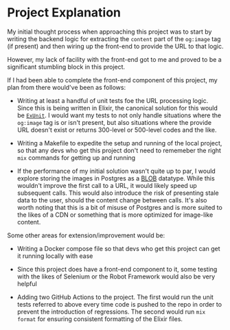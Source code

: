 # Project Explanation

My initial thought process when approaching this project was to start by writing the backend logic for extracting the `content` part of the `og:image` tag (if present) and then wiring up the front-end to provide the URL to that logic.

However, my lack of facility with the front-end got to me and proved to be a significant stumbling block in this project.

If I had been able to complete the front-end component of this project, my plan from there would've been as follows:

* Writing at least a handful of unit tests foe the URL processing logic. Since this is being written in Elixir, the canonical solution for this would be [`ExUnit`](https://hexdocs.pm/ex_unit/ExUnit.html). I would want my tests to not only handle situations where the `og:image` tag is or isn't present, but also situations where the provide URL doesn't exist or returns 300-level or 500-level codes and the like.

* Writing a Makefile to expedite the setup and running of the local project, so that any devs who get this project don't need to rememeber the right `mix` commands for getting up and running

* If the performance of my initial solution wasn't quite up to par, I would explore storing the images in Postgres as a [BLOB](https://www.postgresql.org/docs/7.1/jdbc-lo.html) datatype. While this wouldn't improve the first call to a URL, it would likely speed up subsequent calls. This would also introduce the risk of presenting stale data to the user, should the content change between calls. It's also worth noting that this is a bit of misuse of Postgres and is more suited to the likes of a CDN or something that is more optimized for image-like content.

Some other areas for extension/improvement would be:

* Writing a Docker compose file so that devs who get this project can get it running locally with ease

* Since this project does have a front-end component to it, some testing with the likes of Selenium or the Robot Framework would also be very helpful

* Adding two GitHub Actions to the project. The first would run the unit tests referred to above every time code is pushed to the repo in order to prevent the introduction of regressions. The second would run `mix format` for ensuring consistent formatting of the Elixir files.
